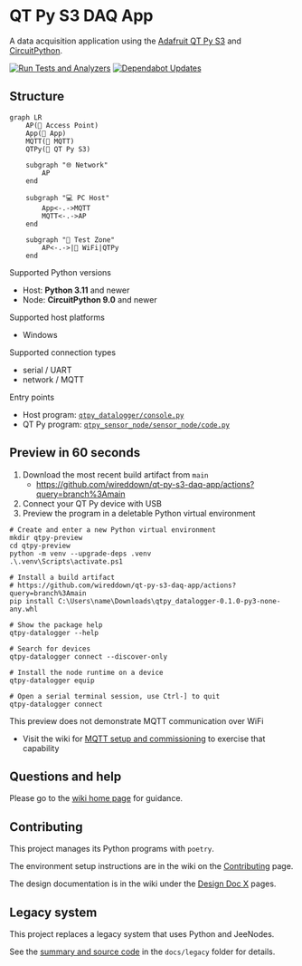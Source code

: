 # QT Py S3 DAQ App

A data acquisition application using the [Adafruit QT Py S3] and [CircuitPython].

[![Run Tests and Analyzers]](https://github.com/wireddown/qt-py-s3-daq-app/actions/workflows/ci.yml?query=branch%3Amain) [![Dependabot Updates]](https://github.com/wireddown/qt-py-s3-daq-app/actions/workflows/dependabot/dependabot-updates)

## Structure

```mermaid
graph LR
    AP(🛜 Access Point)
    App(🐍 App)
    MQTT(📨 MQTT)
    QTPy(🐍 QT Py S3)

    subgraph "🌐 Network"
        AP
    end

    subgraph "💻 PC Host"
        App<-.->MQTT
        MQTT<-.->AP
    end

    subgraph "🧪 Test Zone"
        AP<-.->|🛜 WiFi|QTPy
    end
```

Supported Python versions
- Host: **Python 3.11** and newer
- Node: **CircuitPython 9.0** and newer

Supported host platforms
- Windows

Supported connection types
- serial / UART
- network / MQTT

Entry points
- Host program: [`qtpy_datalogger/console.py`](./src/qtpy_datalogger/console.py)
- QT Py program: [`qtpy_sensor_node/sensor_node/code.py`](./src/qtpy_datalogger/sensor_node/code.py)

## Preview in 60 seconds

1. Download the most recent build artifact from `main`
   - https://github.com/wireddown/qt-py-s3-daq-app/actions?query=branch%3Amain
1. Connect your QT Py device with USB
1. Preview the program in a deletable Python virtual environment

```pwsh
# Create and enter a new Python virtual environment
mkdir qtpy-preview
cd qtpy-preview
python -m venv --upgrade-deps .venv
.\.venv\Scripts\activate.ps1

# Install a build artifact
# https://github.com/wireddown/qt-py-s3-daq-app/actions?query=branch%3Amain
pip install C:\Users\name\Downloads\qtpy_datalogger-0.1.0-py3-none-any.whl

# Show the package help
qtpy-datalogger --help

# Search for devices
qtpy-datalogger connect --discover-only

# Install the node runtime on a device
qtpy-datalogger equip

# Open a serial terminal session, use Ctrl-] to quit
qtpy-datalogger connect
```

This preview does not demonstrate MQTT communication over WiFi
 - Visit the wiki for [MQTT setup and commissioning] to exercise that capability


## Questions and help

Please go to the [wiki home page] for guidance.

## Contributing

This project manages its Python programs with `poetry`.

The environment setup instructions are in the wiki on the [Contributing] page.

The design documentation is in the wiki under the [Design Doc X] pages.

## Legacy system

This project replaces a legacy system that uses Python and JeeNodes.

See the [summary and source code] in the `docs/legacy` folder for details.


[Run Tests and Analyzers]: https://github.com/wireddown/qt-py-s3-daq-app/actions/workflows/ci.yml/badge.svg?branch=main&event=push
[Dependabot Updates]: https://github.com/wireddown/qt-py-s3-daq-app/actions/workflows/dependabot/dependabot-updates/badge.svg

[Adafruit QT Py S3]: https://learn.adafruit.com/adafruit-qt-py-esp32-s3
[CircuitPython]: https://circuitpython.org/

[MQTT setup and commissioning]: https://github.com/wireddown/qt-py-s3-daq-app/wiki/Walkthrough-5-MQTT

[wiki home page]: ../../wiki/Home
[Contributing]: ../../wiki/Contributing
[Design Doc X]: ../../wiki/Design-Doc-1-‐-Overview
[summary and source code]: ./docs/legacy/README.md
